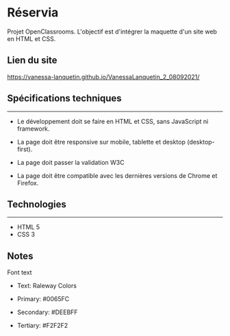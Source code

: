# Réservia
Projet OpenClassrooms. L'objectif est d'intégrer la maquette d'un site web en HTML et CSS.
## Lien du site
https://vanessa-lanquetin.github.io/VanessaLanquetin_2_08092021/
## Spécifications techniques
***  
* Le développement doit se faire en HTML et CSS, sans JavaScript ni framework.

* La page doit être responsive sur mobile, tablette et desktop (desktop-first).

* La page doit passer la validation W3C

* La page doit être compatible avec les dernières versions de Chrome et Firefox.
## Technologies 
***   
* HTML 5
* CSS 3
## Notes  
Font text

* Text: Raleway
Colors

* Primary: #0065FC
* Secondary: #DEEBFF
* Tertiary: #F2F2F2


